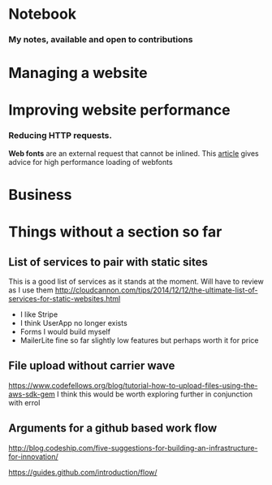 # Notebook
### My notes, available and open to contributions

# Managing a website

# Improving website performance

### Reducing HTTP requests.
**Web fonts** are an external request that cannot be inlined. This [article](http://bdadam.com/blog/loading-webfonts-with-high-performance.html) gives advice for high performance loading of webfonts

# Business


# Things without a section so far
## List of services to pair with static sites
This is a good list of services as it stands at the moment. Will have to review as I use them
http://cloudcannon.com/tips/2014/12/12/the-ultimate-list-of-services-for-static-websites.html

- I like Stripe
- I think UserApp no longer exists
- Forms I would build myself
- MailerLite fine so far slightly low features but perhaps worth it for price


## File upload without carrier wave
https://www.codefellows.org/blog/tutorial-how-to-upload-files-using-the-aws-sdk-gem
I think this would be worth exploring further in conjunction with errol

## Arguments for a github based work flow
http://blog.codeship.com/five-suggestions-for-building-an-infrastructure-for-innovation/

https://guides.github.com/introduction/flow/
